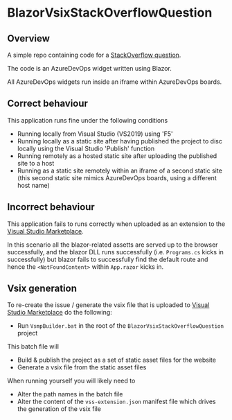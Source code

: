 # BlazorVsixStackOverflowQuestion

## Overview 

A simple repo containing code for a [StackOverflow question](https://stackoverflow.com/questions/55424046/unable-to-set-apk-meta-data-using-google-api-dot-net-client).

The code is an AzureDevOps widget written using Blazor.

All AzureDevOps widgets run inside an iframe within AzureDevOps boards.

## Correct behaviour 
This application runs fine under the following conditions
 - Running locally from Visual Studio (VS2019) using 'F5'
 - Running locally as a static site after having published the project to disc locally using the Visual Studio 'Publish' function
 - Running remotely as a hosted static site after uploading the published site to a host
 - Running as a static site remotely within an iframe of a second static site (this second static site mimics AzureDevOps boards, using a different host name)

## Incorrect behaviour 

 This application fails to runs correctly when uploaded as an extension to the [Visual Studio Marketplace](https://marketplace.visualstudio.com/items?itemName=GregTrevellick.BlazorWidget).

 In this scenario all the blazor-related assetts are served up to the browser successfully, and the blazor DLL runs successfully (i.e. ```Programs.cs``` kicks in successfully) but blazor fails to successfully find the default route and hence the ```<NotFoundContent>``` within ```App.razor``` kicks in.

 ## Vsix generation

 To re-create the issue / generate the vsix file that is uploaded to [Visual Studio Marketplace](https://marketplace.visualstudio.com/items?itemName=GregTrevellick.BlazorWidget) do the following:
  - Run ```VsmpBuilder.bat``` in the root of the ```BlazorVsixStackOverflowQuestion``` project

 This batch file will
  - Build & publish the project as a set of static asset files for the website
  - Generate a vsix file from the static asset files

 When running yourself you will likely need to 
  - Alter the path names in the batch file 
  - Alter the content of the ```vss-extension.json``` manifest file which drives the generation of the vsix file